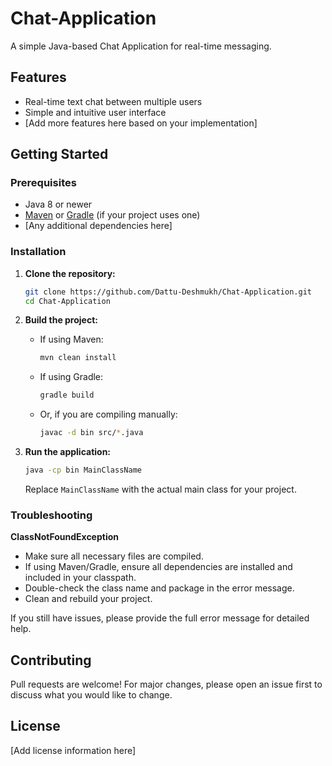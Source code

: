 # Chat-Application

A simple Java-based Chat Application for real-time messaging.

## Features

- Real-time text chat between multiple users
- Simple and intuitive user interface
- [Add more features here based on your implementation]

## Getting Started

### Prerequisites

- Java 8 or newer
- [Maven](https://maven.apache.org/) or [Gradle](https://gradle.org/) (if your project uses one)
- [Any additional dependencies here]

### Installation

1. **Clone the repository:**
   ```bash
   git clone https://github.com/Dattu-Deshmukh/Chat-Application.git
   cd Chat-Application
   ```

2. **Build the project:**
   - If using Maven:
     ```bash
     mvn clean install
     ```
   - If using Gradle:
     ```bash
     gradle build
     ```
   - Or, if you are compiling manually:
     ```bash
     javac -d bin src/*.java
     ```

3. **Run the application:**
   ```bash
   java -cp bin MainClassName
   ```
   Replace `MainClassName` with the actual main class for your project.

### Troubleshooting

**ClassNotFoundException**
- Make sure all necessary files are compiled.
- If using Maven/Gradle, ensure all dependencies are installed and included in your classpath.
- Double-check the class name and package in the error message.
- Clean and rebuild your project.

If you still have issues, please provide the full error message for detailed help.

## Contributing

Pull requests are welcome! For major changes, please open an issue first to discuss what you would like to change.

## License

[Add license information here]